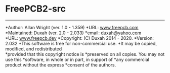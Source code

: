 # FreePCB2-src

---

 *Author:    Allan Wright (ver. 1.0 - 1.359)
 *URL: www.freepcb.com
 *Maintained:    Duxah (ver. 2.0 - 2.033)
 *email: duxah@yahoo.com	
 *URL: www.freepcb.dev
 *Copyright: (C) Duxah 2014 - 2020.
 *Version: 2.032
 *This software is free for non-commercial use.
 *It may be copied, modified, and redistributed	  
 *provided that this copyright notice is 
 *preserved on all copies. You may not use this
 *software, in whole or in part, in support of
 *any commercial product without the express
 *consent of the authors.
